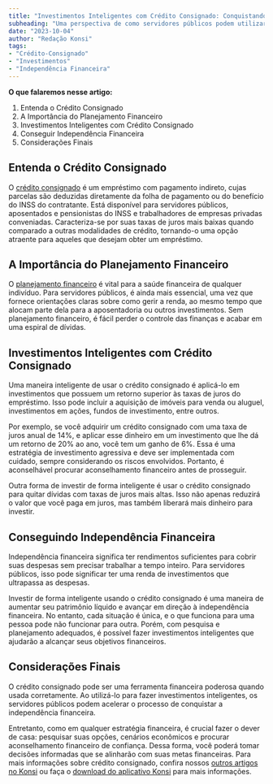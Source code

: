 ```yaml
---
title: "Investimentos Inteligentes com Crédito Consignado: Conquistando a Independência Financeira"
subheading: "Uma perspectiva de como servidores públicos podem utilizar crédito consignado para investir de maneira inteligente"
date: "2023-10-04"
author: "Redação Konsi"
tags:
- "Crédito-Consignado"
- "Investimentos"
- "Independência Financeira"
---
```


**O que falaremos nesse artigo:**

1. Entenda o Crédito Consignado
2. A Importância do Planejamento Financeiro
3. Investimentos Inteligentes com Crédito Consignado
4. Conseguir Independência Financeira
5. Considerações Finais

## Entenda o Crédito Consignado

O [crédito consignado](https://konsi.com.br/postagens/por-que-o-credito-consignado-e-a-melhor-escolha-para-servidores-publicos.md) é um empréstimo com pagamento indireto, cujas parcelas são deduzidas diretamente da folha de pagamento ou do benefício do INSS do contratante. Está disponível para servidores públicos, aposentados e pensionistas do INSS e trabalhadores de empresas privadas conveniadas. Caracteriza-se por suas taxas de juros mais baixas quando comparado a outras modalidades de crédito, tornando-o uma opção atraente para aqueles que desejam obter um empréstimo.

## A Importância do Planejamento Financeiro

O [planejamento financeiro](https://konsi.com.br/postagens/como-montar-um-planejamento-financeiro-de-longo-prazo-para-servidores-publicos.md) é vital para a saúde financeira de qualquer indivíduo. Para servidores públicos, é ainda mais essencial, uma vez que fornece orientações claras sobre como gerir a renda, ao mesmo tempo que alocam parte dela para a aposentadoria ou outros investimentos. Sem planejamento financeiro, é fácil perder o controle das finanças e acabar em uma espiral de dívidas.

## Investimentos Inteligentes com Crédito Consignado

Uma maneira inteligente de usar o crédito consignado é aplicá-lo em investimentos que possuem um retorno superior às taxas de juros do empréstimo. Isso pode incluir a aquisição de imóveis para venda ou aluguel, investimentos em ações, fundos de investimento, entre outros.

Por exemplo, se você adquirir um crédito consignado com uma taxa de juros anual de 14%, e aplicar esse dinheiro em um investimento que lhe dá um retorno de 20% ao ano, você tem um ganho de 6%. Essa é uma estratégia de investimento agressiva e deve ser implementada com cuidado, sempre considerando os riscos envolvidos. Portanto, é aconselhável procurar aconselhamento financeiro antes de prosseguir.

Outra forma de investir de forma inteligente é usar o crédito consignado para quitar dívidas com taxas de juros mais altas. Isso não apenas reduzirá o valor que você paga em juros, mas também liberará mais dinheiro para investir.

## Conseguindo Independência Financeira

Independência financeira significa ter rendimentos suficientes para cobrir suas despesas sem precisar trabalhar a tempo inteiro. Para servidores públicos, isso pode significar ter uma renda de investimentos que ultrapassa as despesas.

Investir de forma inteligente usando o crédito consignado é uma maneira de aumentar seu patrimônio líquido e avançar em direção à independência financeira. No entanto, cada situação é única, e o que funciona para uma pessoa pode não funcionar para outra. Porém, com pesquisa e planejamento adequados, é possível fazer investimentos inteligentes que ajudarão a alcançar seus objetivos financeiros.

## Considerações Finais

O crédito consignado pode ser uma ferramenta financeira poderosa quando usada corretamente. Ao utilizá-lo para fazer investimentos inteligentes, os servidores públicos podem acelerar o processo de conquistar a independência financeira.

Entretanto, como em qualquer estratégia financeira, é crucial fazer o dever de casa: pesquisar suas opções, cenários econômicos e procurar aconselhamento financeiro de confiança. Dessa forma, você poderá tomar decisões informadas que se alinharão com suas metas financeiras. Para mais informações sobre crédito consignado, confira nossos [outros artigos no Konsi](https://konsi.com.br/postagens) ou faça o [download do aplicativo Konsi](https://play.google.com/store/apps/details?id=br.com.konsi.app&hl=pt_BR&gl=US) para mais informações.